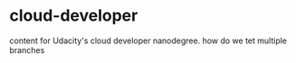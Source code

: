 # cloud-developer
content for Udacity's cloud developer nanodegree.
how do we tet multiple branches
